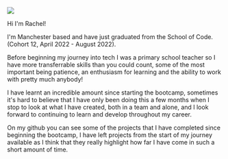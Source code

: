 <img src="https://www.codewars.com/users/rachelalk/badges/small" />

Hi I'm Rachel!

I'm Manchester based and have just graduated from the School of Code. (Cohort 12, April 2022 - August 2022).

Before beginning my journey into tech I was a primary school teacher so I have more transferrable skills than you could count, some of the most important being patience, an enthusiasm for learning and the ability to work with pretty much anybody!

I have learnt an incredible amount since starting the bootcamp, sometimes it's hard to believe that I have only been doing this a few months when I stop to look at what I have created, both in a team and alone, and I look forward to continuing to learn and develop throughout my career.

On my github you can see some of the projects that I have completed since beginning the bootcamp, I have left projects from the start of my journey available as I think that they really highlight how far I have come in such a short amount of time.






